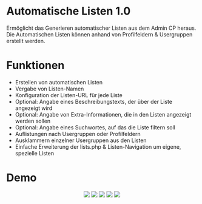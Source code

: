 # Automatische Listen 1.0
Ermöglicht das Generieren automatischer Listen aus dem Admin CP heraus. 
Die Automatischen Listen können anhand von Profilfeldern & Usergruppen erstellt werden.

# Funktionen
<ul>
  <li> Erstellen von automatischen Listen
  <li> Vergabe von Listen-Namen
  <li> Konfiguration der Listen-URL für jede Liste
  <li> Optional: Angabe eines Beschreibungstexts, der über der Liste angezeigt wird
  <li> Optional: Angabe von Extra-Informationen, die in den Listen angezeigt werden sollen
  <li> Optional: Angabe eines Suchwortes, auf das die Liste filtern soll
  <li> Auflistungen nach Usergruppen oder Profilfeldern
  <li> Ausklammern einzelner Usergruppen aus den Listen
  <li> Einfache Erweiterung der lists.php & Listen-Navigation um eigene, spezielle Listen
</ul>

# Demo

<center>
  <img src="https://snipboard.io/RgMUqm.jpg" />
  
  <img src="https://snipboard.io/LvQP4B.jpg" />
  
  <img src="https://snipboard.io/9Y5GRr.jpg" />
  
  <img src="https://snipboard.io/lvIGgj.jpg" />
  
  <img src="https://snipboard.io/L8fX7K.jpg" />
</center>

